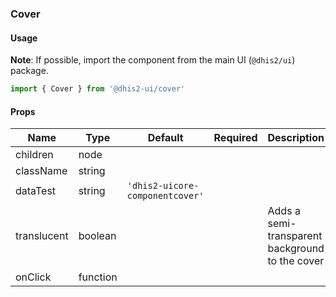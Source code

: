 ### Cover

#### Usage

**Note**: If possible, import the component from the main UI (`@dhis2/ui`) package.


```js
import { Cover } from '@dhis2-ui/cover'
```


#### Props

|Name|Type|Default|Required|Description|
|---|---|---|---|---|
|children|node||||
|className|string||||
|dataTest|string|`'dhis2-uicore-componentcover'`|||
|translucent|boolean|||Adds a semi-transparent background to the cover|
|onClick|function||||
